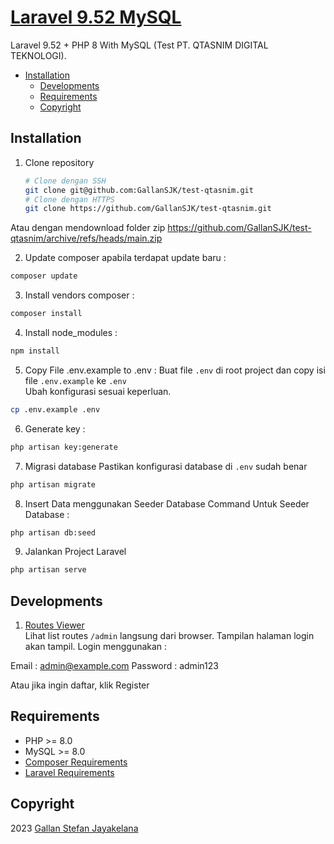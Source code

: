 # [Laravel 9.52 MySQL](https://github.com/GallanSJK/test-qtasnim)

Laravel 9.52 + PHP 8 With MySQL (Test PT. QTASNIM DIGITAL TEKNOLOGI).

- [Installation](#installation)
  - [Developments](#developments)
  - [Requirements](#requirements)
  - [Copyright](#copyright)

## Installation

1. Clone repository
	```bash
	# Clone dengan SSH
	git clone git@github.com:GallanSJK/test-qtasnim.git
	# Clone dengan HTTPS
	git clone https://github.com/GallanSJK/test-qtasnim.git
	```
  Atau dengan mendownload folder zip
  https://github.com/GallanSJK/test-qtasnim/archive/refs/heads/main.zip

2. Update composer apabila terdapat update baru :

```bash
composer update
```

3. Install vendors composer :

```bash
composer install
```

4. Install node_modules :

```bash
npm install
```

5. Copy File .env.example to .env :
Buat file `.env` di root project dan copy isi file `.env.example` ke `.env`  
Ubah konfigurasi sesuai keperluan.

```bash
cp .env.example .env
```

6. Generate key :

```bash
php artisan key:generate
```

7. Migrasi database
Pastikan konfigurasi database di `.env` sudah benar

```bash
php artisan migrate
```

8. Insert Data menggunakan Seeder Database
Command Untuk Seeder Database :

```bash
php artisan db:seed
```

9. Jalankan Project Laravel

```bash
php artisan serve
```

## Developments
1. [Routes Viewer](http://127.0.0.1:8000/admin)   
Lihat list routes `/admin` langsung dari browser. Tampilan halaman login akan tampil.
Login menggunakan :

Email : admin@example.com
Password : admin123

Atau jika ingin daftar, klik Register

## Requirements
- PHP >= 8.0
- MySQL >= 8.0
- [Composer Requirements](https://getcomposer.org/download/)
- [Laravel Requirements](https://laravel.com/docs/10.x/installation)

## Copyright
2023 [Gallan Stefan Jayakelana](https://www.github.com/GallanSJK/)